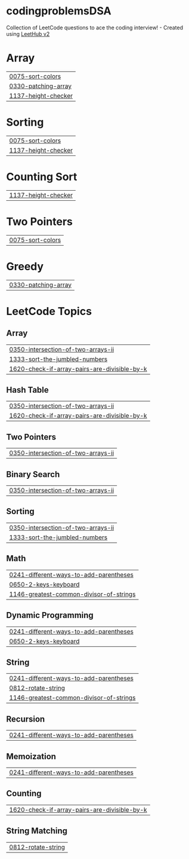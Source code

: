 # codingproblemsDSA
Collection of LeetCode questions to ace the coding interview! - Created using [LeetHub v2](https://github.com/arunbhardwaj/LeetHub-2.0)


# Array
|  |
| ------- |
| [0075-sort-colors](https://github.com/rohitkumar9897/codingproblemsDSA/tree/master/0075-sort-colors) |
| [0330-patching-array](https://github.com/rohitkumar9897/codingproblemsDSA/tree/master/0330-patching-array) |
| [1137-height-checker](https://github.com/rohitkumar9897/codingproblemsDSA/tree/master/1137-height-checker) |
# Sorting
|  |
| ------- |
| [0075-sort-colors](https://github.com/rohitkumar9897/codingproblemsDSA/tree/master/0075-sort-colors) |
| [1137-height-checker](https://github.com/rohitkumar9897/codingproblemsDSA/tree/master/1137-height-checker) |
# Counting Sort
|  |
| ------- |
| [1137-height-checker](https://github.com/rohitkumar9897/codingproblemsDSA/tree/master/1137-height-checker) |
# Two Pointers
|  |
| ------- |
| [0075-sort-colors](https://github.com/rohitkumar9897/codingproblemsDSA/tree/master/0075-sort-colors) |
# Greedy
|  |
| ------- |
| [0330-patching-array](https://github.com/rohitkumar9897/codingproblemsDSA/tree/master/0330-patching-array) |
<!---LeetCode Topics Start-->
# LeetCode Topics
## Array
|  |
| ------- |
| [0350-intersection-of-two-arrays-ii](https://github.com/rohitkumar9897/codingproblemsDSA/tree/master/0350-intersection-of-two-arrays-ii) |
| [1333-sort-the-jumbled-numbers](https://github.com/rohitkumar9897/codingproblemsDSA/tree/master/1333-sort-the-jumbled-numbers) |
| [1620-check-if-array-pairs-are-divisible-by-k](https://github.com/rohitkumar9897/codingproblemsDSA/tree/master/1620-check-if-array-pairs-are-divisible-by-k) |
## Hash Table
|  |
| ------- |
| [0350-intersection-of-two-arrays-ii](https://github.com/rohitkumar9897/codingproblemsDSA/tree/master/0350-intersection-of-two-arrays-ii) |
| [1620-check-if-array-pairs-are-divisible-by-k](https://github.com/rohitkumar9897/codingproblemsDSA/tree/master/1620-check-if-array-pairs-are-divisible-by-k) |
## Two Pointers
|  |
| ------- |
| [0350-intersection-of-two-arrays-ii](https://github.com/rohitkumar9897/codingproblemsDSA/tree/master/0350-intersection-of-two-arrays-ii) |
## Binary Search
|  |
| ------- |
| [0350-intersection-of-two-arrays-ii](https://github.com/rohitkumar9897/codingproblemsDSA/tree/master/0350-intersection-of-two-arrays-ii) |
## Sorting
|  |
| ------- |
| [0350-intersection-of-two-arrays-ii](https://github.com/rohitkumar9897/codingproblemsDSA/tree/master/0350-intersection-of-two-arrays-ii) |
| [1333-sort-the-jumbled-numbers](https://github.com/rohitkumar9897/codingproblemsDSA/tree/master/1333-sort-the-jumbled-numbers) |
## Math
|  |
| ------- |
| [0241-different-ways-to-add-parentheses](https://github.com/rohitkumar9897/codingproblemsDSA/tree/master/0241-different-ways-to-add-parentheses) |
| [0650-2-keys-keyboard](https://github.com/rohitkumar9897/codingproblemsDSA/tree/master/0650-2-keys-keyboard) |
| [1146-greatest-common-divisor-of-strings](https://github.com/rohitkumar9897/codingproblemsDSA/tree/master/1146-greatest-common-divisor-of-strings) |
## Dynamic Programming
|  |
| ------- |
| [0241-different-ways-to-add-parentheses](https://github.com/rohitkumar9897/codingproblemsDSA/tree/master/0241-different-ways-to-add-parentheses) |
| [0650-2-keys-keyboard](https://github.com/rohitkumar9897/codingproblemsDSA/tree/master/0650-2-keys-keyboard) |
## String
|  |
| ------- |
| [0241-different-ways-to-add-parentheses](https://github.com/rohitkumar9897/codingproblemsDSA/tree/master/0241-different-ways-to-add-parentheses) |
| [0812-rotate-string](https://github.com/rohitkumar9897/codingproblemsDSA/tree/master/0812-rotate-string) |
| [1146-greatest-common-divisor-of-strings](https://github.com/rohitkumar9897/codingproblemsDSA/tree/master/1146-greatest-common-divisor-of-strings) |
## Recursion
|  |
| ------- |
| [0241-different-ways-to-add-parentheses](https://github.com/rohitkumar9897/codingproblemsDSA/tree/master/0241-different-ways-to-add-parentheses) |
## Memoization
|  |
| ------- |
| [0241-different-ways-to-add-parentheses](https://github.com/rohitkumar9897/codingproblemsDSA/tree/master/0241-different-ways-to-add-parentheses) |
## Counting
|  |
| ------- |
| [1620-check-if-array-pairs-are-divisible-by-k](https://github.com/rohitkumar9897/codingproblemsDSA/tree/master/1620-check-if-array-pairs-are-divisible-by-k) |
## String Matching
|  |
| ------- |
| [0812-rotate-string](https://github.com/rohitkumar9897/codingproblemsDSA/tree/master/0812-rotate-string) |
<!---LeetCode Topics End-->
